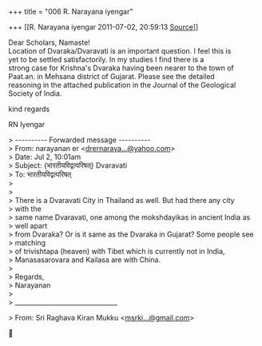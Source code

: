 +++
title = "006 R. Narayana iyengar"

+++
[[R. Narayana iyengar	2011-07-02, 20:59:13 [Source](https://groups.google.com/g/bvparishat/c/P0X-zrH2qgo)]]



Dear Scholars, Namaste!  
Location of Dvaraka/Dvaravati is an important question. I feel this is  
yet to be settled satisfactorily. In my studies I find there is a  
strong case for Krishna's Dvaraka having been nearer to the town of  
Paat.an. in Mehsana district of Gujarat. Please see the detailed  
reasoning in the attached publication in the Journal of the Geological  
Society of India.

kind regards

RN Iyengar

  
\> ---------- Forwarded message ----------  
\> From: narayanan er \<[drernaraya...@yahoo.com]()\>  
\> Date: Jul 2, 10:01am  
\> Subject: {भारतीयविद्वत्परिषत्} Dvaravati  
\> To: भारतीयविद्वत्परिषत्  
\>  
\>  
\> There is a Dvaravati City in Thailand as well. But had there any city  
\> with the  
\> same name Dvaravati, one among the mokshdayikas in ancient India as  
\> well apart  
\> from Dvaraka? Or is it same as the Dvaraka in Gujarat? Some people see  
\> matching  
\> of trivishtapa (heaven) with Tibet which is currently not in India,  
\> Manasasarovara and Kailasa are with China.  
\>  
\> Regards,  
\> Narayanan  
\>  
\> \_\_\_\_\_\_\_\_\_\_\_\_\_\_\_\_\_\_\_\_\_\_\_\_\_\_\_\_\_\_\_\_  

\> From: Sri Raghava Kiran Mukku \<[msrki...@gmail.com]()\>



